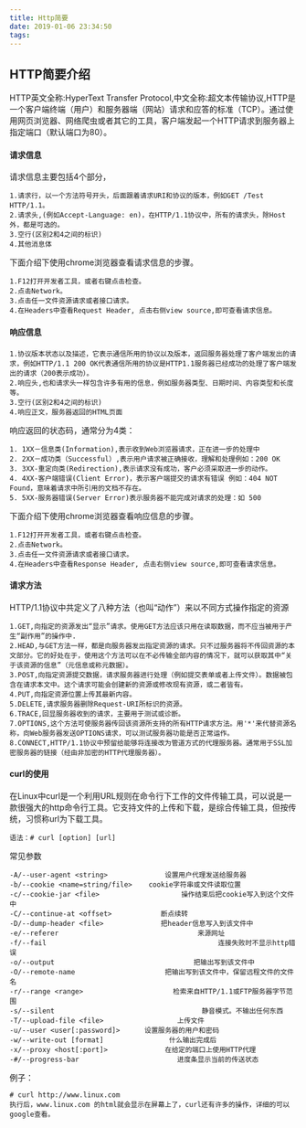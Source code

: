 ```yaml
---
title: Http简要
date: 2019-01-06 23:34:50
tags:
---
```



## HTTP简要介绍 ###

HTTP英文全称:HyperText Transfer Protocol,中文全称:超文本传输协议,HTTP是一个客户端终端（用户）和服务器端（网站）请求和应答的标准（TCP）。通过使用网页浏览器、网络爬虫或者其它的工具，客户端发起一个HTTP请求到服务器上指定端口（默认端口为80）。

#### 请求信息 ####
请求信息主要包括4个部分，

	1.请求行，以一个方法符号开头，后面跟着请求URI和协议的版本，例如GET /Test HTTP/1.1。
	2.请求头,(例如Accept-Language: en)，在HTTP/1.1协议中，所有的请求头，除Host外，都是可选的。
	3.空行(区别2和4之间的标识)
	4.其他消息体


下面介绍下使用chrome浏览器查看请求信息的步骤。

	1.F12打开开发者工具，或者右键点击检查。
	2.点击Network。
	3.点击任一文件资源请求或者接口请求。
	4.在Headers中查看Request Header, 点击右侧view source,即可查看请求信息。

#### 响应信息 ####

	1.协议版本状态以及描述，它表示通信所用的协议以及版本，返回服务器处理了客户端发出的请求，例如HTTP/1.1 200 OK代表通信所用的协议是HTTP1.1服务器已经成功的处理了客户端发出的请求（200表示成功）。
	2.响应头,也和请求头一样包含许多有用的信息，例如服务器类型、日期时间、内容类型和长度等。
	3.空行(区别2和4之间的标识)
	4.响应正文，服务器返回的HTML页面

响应返回的状态码，通常分为4类：

	1. 1XX－信息类(Information),表示收到Web浏览器请求，正在进一步的处理中
	2. 2XX－成功类（Successful）,表示用户请求被正确接收，理解和处理例如：200 OK
	3. 3XX-重定向类(Redirection),表示请求没有成功，客户必须采取进一步的动作。
	4. 4XX-客户端错误(Client Error)，表示客户端提交的请求有错误 例如：404 NOT Found，意味着请求中所引用的文档不存在。
	5. 5XX-服务器错误(Server Error)表示服务器不能完成对请求的处理：如 500

下面介绍下使用chrome浏览器查看响应信息的步骤。

	1.F12打开开发者工具，或者右键点击检查。
	2.点击Network。
	3.点击任一文件资源请求或者接口请求。
	4.在Headers中查看Response Header, 点击右侧view source,即可查看请求信息。

#### 请求方法 ####
HTTP/1.1协议中共定义了八种方法（也叫“动作”）来以不同方式操作指定的资源

	1.GET,向指定的资源发出“显示”请求。使用GET方法应该只用在读取数据，而不应当被用于产生“副作用”的操作中.
	2.HEAD,与GET方法一样，都是向服务器发出指定资源的请求。只不过服务器将不传回资源的本文部分。它的好处在于，使用这个方法可以在不必传输全部内容的情况下，就可以获取其中“关于该资源的信息”（元信息或称元数据）。
	3.POST,向指定资源提交数据，请求服务器进行处理（例如提交表单或者上传文件）。数据被包含在请求本文中。这个请求可能会创建新的资源或修改现有资源，或二者皆有。
	4.PUT,向指定资源位置上传其最新内容。
	5.DELETE,请求服务器删除Request-URI所标识的资源。
	6.TRACE,回显服务器收到的请求，主要用于测试或诊断。
	7.OPTIONS,这个方法可使服务器传回该资源所支持的所有HTTP请求方法。用'*'来代替资源名称，向Web服务器发送OPTIONS请求，可以测试服务器功能是否正常运作。
	8.CONNECT,HTTP/1.1协议中预留给能够将连接改为管道方式的代理服务器。通常用于SSL加密服务器的链接（经由非加密的HTTP代理服务器）。

#### curl的使用 ####
在Linux中curl是一个利用URL规则在命令行下工作的文件传输工具，可以说是一款很强大的http命令行工具。它支持文件的上传和下载，是综合传输工具，但按传统，习惯称url为下载工具。

	语法：# curl [option] [url]
常见参数

	-A/--user-agent <string>              设置用户代理发送给服务器
	-b/--cookie <name=string/file>    cookie字符串或文件读取位置
	-c/--cookie-jar <file>                    操作结束后把cookie写入到这个文件中
	-C/--continue-at <offset>            断点续转
	-D/--dump-header <file>              把header信息写入到该文件中
	-e/--referer                                  来源网址
	-f/--fail                                          连接失败时不显示http错误
	-o/--output                                  把输出写到该文件中
	-O/--remote-name                      把输出写到该文件中，保留远程文件的文件名
	-r/--range <range>                      检索来自HTTP/1.1或FTP服务器字节范围
	-s/--silent                                    静音模式。不输出任何东西
	-T/--upload-file <file>                  上传文件
	-u/--user <user[:password]>      设置服务器的用户和密码
	-w/--write-out [format]                什么输出完成后
	-x/--proxy <host[:port]>              在给定的端口上使用HTTP代理
	-#/--progress-bar                        进度条显示当前的传送状态

例子：

	# curl http://www.linux.com
	执行后，www.linux.com 的html就会显示在屏幕上了，curl还有许多的操作，详细的可以google查看。
